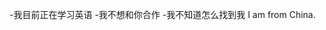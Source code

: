 -我目前正在学习英语
-我不想和你合作
-我不知道怎么找到我
I am from China.
<!---
Kaine9/Kaine9是一个特殊的存储库，因为它的'README.md（这个文件）出现在您的GitHub配置文件中。
您可以单击预览链接查看更改。
--->
